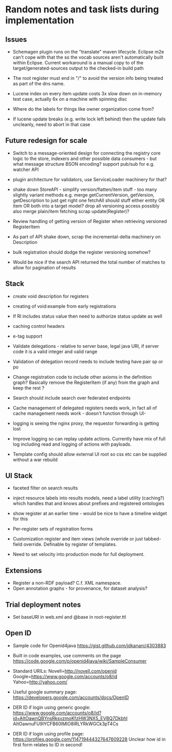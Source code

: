 # Random notes and task lists during implementation

## Issues

   * Schemagen plugin runs on the "translate" maven lifecycle. Eclipse m2e can't cope with that the so the vocab sources aren't automatically built within Eclipse. Current workaround is a manual copy to of the target/generated-sources output to the checked-in build path

   * The root register must end in "/" to avoid the version info being treated as part of the dns name.

   * Lucene index on every item update costs 3x slow down on in-memory test case, actually 6x on a machine with spinning disc

   * Where do the labels for things like owner organization come from?

   * If lucene update breaks (e.g. write lock left behind) then the update fails uncleanly, need to abort in that case

## Future redesign for scale

   * Switch to a message-oriented design for connecting the registry core logic to the store, indexers and other possible data consumers - but what message structure BSON encoding?
     support pub/sub for e.g. watcher API
   * plugin architecture for validators, use ServiceLoader machinery for that?

   * shake down StoreAPI - simplify version/flatten/item stuff - too many slightly variant methods
     e.g. merge getCurrentVersion, getVersion, getDescription to just get right one
     fetchAll should stuff either entity OR item OR both into a target model?
     drop all versioning access
     possibly also merge plain/item fetching
     scrap update(Register)?
   * Review handling of getting version of Register when retrieving versioned RegisterItem
   * As part of API shake down, scrap the incremental-delta machinery on Description


   * bulk registration should dodge the register versioning somehow?

   * Would be nice if the search API returned the total number of matches to allow for pagination of results

## Stack

   * create void description for registers
   * creating of void:example from early registrations
   * If RI includes status value then need to authorize status update as well
   * caching control headers
   * e-tag support

   * Validate delegations - relative to server base, legal java URI, if server code it is a valid integer and valid range
   * Validation of delegation record needs to include testing have pair sp or po

   * Change registration code to include other axioms in the definition graph? Basically remove the RegisterItem (if any) from the graph and keep the rest ?

   * Search should include search over federated endpoints

   * Cache management of delegated registers needs work, in fact all of cache management needs work - doesn't function through UI-

   * logging is seeing the nginx proxy, the requestor forwarding is getting lost

   * Improve logging so can replay update actions. Currently have mix of full log including read and logging of actions with payloads.

   * Template config should allow external UI root so css etc can be supplied without a war rebuild


## UI Stack

   * faceted filter on search results
   * inject resource labels into results models, need a label utility (caching?) which handles that and knows about prefixes and registered ontologies
   * show register at an earlier time - would be nice to have a timeline widget for this

   * Per-register sets of registration forms

   * Customization register and item views (whole override or just tabbed-field override. Definable by register of templates.

   * Need to set velocity into production mode for full deployment.

## Extensions

   * Register a non-RDF payload?  C.f. XML namespace.
   * Open annotation graphs - for provenance, for dataset analysis?

## Trial deployment notes

   * Set baseURI in web.xml and @base in root-register.ttl


## Open ID

   * Sample code for Openid4java   https://gist.github.com/jdkanani/4303883
   * Built in code examples, use comments on the page https://code.google.com/p/openid4java/wiki/SampleConsumer
   * Standard URILs: Novell=http://novell.com/openid Google=https://www.google.com/accounts/o8/id Yahoo=http://yahoo.com/
   * Useful google summary page: https://developers.google.com/accounts/docs/OpenID

   * DER ID if login using generic google:   https://www.google.com/accounts/o8/id?id=AItOawnQBYnsRksvzmoKfzHW3NX5_EVBQ7DkbhI
                                                                                      AItOawnuFU9lYCFB60lMIO8lRLYRkWGCk3pT4Cs
   * DER ID if login using profile page:  https://profiles.google.com/114719444327647609228
     Unclear how id in first form relates to ID in second!



